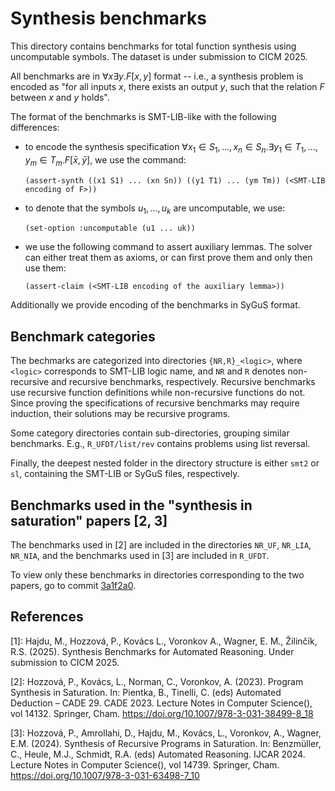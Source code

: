 # Synthesis benchmarks

This directory contains benchmarks for total function synthesis using uncomputable symbols. The dataset is under submission to CICM 2025.

All benchmarks are in $\forall x\exists y. F[x, y]$ format -- i.e., a synthesis problem is encoded as "for all inputs $x$, there exists an output $y$, such that the relation $F$ between $x$ and $y$ holds".

The format of the benchmarks is SMT-LIB-like with the following differences:
- to encode the synthesis specification $\forall x_1\in S_1,\dots, x_n\in S_n . \exists y_1\in T_1,\dots, y_m\in T_m . F[\bar{x}, \bar{y}]$, we use the command:

  `(assert-synth ((x1 S1) ... (xn Sn)) ((y1 T1) ... (ym Tm)) (<SMT-LIB encoding of F>))`

- to denote that the symbols $u_1, \dots, u_k$ are uncomputable, we use:

  `(set-option :uncomputable (u1 ... uk))`

- we use the following command to assert auxiliary lemmas. The solver can either treat them as axioms, or can first prove them and only then use them:

  `(assert-claim (<SMT-LIB encoding of the auxiliary lemma>))`

Additionally we provide encoding of the benchmarks in SyGuS format.

## Benchmark categories

The bechmarks are categorized into directories `{NR,R}_<logic>`, where `<logic>` corresponds to SMT-LIB logic name, and `NR` and `R` denotes non-recursive and recursive benchmarks, respectively.
Recursive benchmarks use recursive function definitions while non-recursive functions do not.
Since proving the specifications of recursive benchmarks may require induction, their solutions may be recursive programs.

Some category directories contain sub-directories, grouping similar benchmarks. E.g., `R_UFDT/list/rev` contains problems using list reversal.

Finally, the deepest nested folder in the directory structure is either `smt2` or `sl`, containing the SMT-LIB or SyGuS files, respectively.

## Benchmarks used in the "synthesis in saturation" papers [2, 3]

The benchmarks used in [2] are included in the directories `NR_UF`, `NR_LIA`, `NR_NIA`, and the benchmarks used in [3] are included in `R_UFDT`.

To view only these benchmarks in directories corresponding to the two papers, go to commit [3a1f2a0](https://github.com/vprover/vampire_benchmarks/tree/3a1f2a0cc057564029516771c3739548edcede69/synthesis).

## References

[1]: Hajdu, M., Hozzová, P., Kovács L., Voronkov A., Wagner, E. M., Žilinčík, R.S. (2025). Synthesis Benchmarks for Automated Reasoning. Under submission to CICM 2025.

[2]: Hozzová, P., Kovács, L., Norman, C., Voronkov, A. (2023). Program Synthesis in Saturation. In: Pientka, B., Tinelli, C. (eds) Automated Deduction – CADE 29. CADE 2023. Lecture Notes in Computer Science(), vol 14132. Springer, Cham. https://doi.org/10.1007/978-3-031-38499-8_18

[3]: Hozzová, P., Amrollahi, D., Hajdu, M., Kovács, L., Voronkov, A., Wagner, E.M. (2024). Synthesis of Recursive Programs in Saturation. In: Benzmüller, C., Heule, M.J., Schmidt, R.A. (eds) Automated Reasoning. IJCAR 2024. Lecture Notes in Computer Science(), vol 14739. Springer, Cham. https://doi.org/10.1007/978-3-031-63498-7_10
